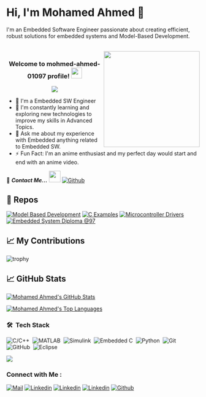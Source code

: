 # Hi, I'm Mohamed Ahmed 👋

I'm an Embedded Software Engineer passionate about creating efficient, robust solutions for embedded systems and Model-Based Development.

<br>
<img align="right" width="250" src="https://c.tenor.com/_DOBjnGspYAAAAAM/code-coding.gif" />

<!--**mohmed-ahmed-01097/mohmed-ahmed-01097** is a ✨ _special_ ✨ repository because its `README.md` (this file) appears on your GitHub profile.
- 🔭 I’m currently working as a freelancer
- 👯 I’m looking to collaborate on ...
- 🤔 I’m looking for help with ...
- 💬 Ask me about ...
- 📫 How to reach me: ...
- 😄 Pronouns: ...
-->

<h3 align="center">
  Welcome to mohmed-ahmed-01097 profile!
  <img src="https://media.giphy.com/media/hvRJCLFzcasrR4ia7z/giphy.gif" width="28">
</h3>

<!-- Typing SVG by DenverCoder1 - https://github.com/DenverCoder1/readme-typing-svg -->
<p align="center">
  <a href="https://github.com/DenverCoder1/readme-typing-svg"><img src="https://readme-typing-svg.herokuapp.com/?lines=Embedded%20SW%20Engineer;Always%20learning%20new%20things&font=Fira+Code&size=25&duration=4000&pause=1000&center=true&vCenter=true&width=500&height=50&theme=react"></a>
</p> 

- 🏢 I'm a Embedded SW Engineer
- 🌱 I'm constantly learning and exploring new technologies to improve my skills in Advanced Topics.
- 💬 Ask me about my experience with Embedded anything related to Embedded SW.
- ⚡ Fun Fact: I'm an anime enthusiast and my perfect day would start and end with an anime video.

📝 ***Contact Me...*** <img src="https://media.giphy.com/media/WUlplcMpOCEmTGBtBW/giphy.gif" width="30">  [![Github](https://img.shields.io/github/followers/mohmed-ahmed-01097?label=Follow%20Me&style=social)](https://github.com/mohmed-ahmed-01097)
## 📜 Repos

<div align="left">
  <a href="https://github.com/mohmed-ahmed-01097/Model-Based-Development"><img src="https://github-readme-stats.vercel.app/api/pin/?username=mohmed-ahmed-01097&repo=Model-Based-Development&theme=react&hide_border=true&show_icons=false" alt="Model Based Development" /></a>
  <a href="https://github.com/mohmed-ahmed-01097/C_Examples"><img src="https://github-readme-stats.vercel.app/api/pin/?username=mohmed-ahmed-01097&repo=C_Examples&theme=react&hide_border=true&show_icons=false" alt="C Examples" /></a>
  <a href="https://github.com/mohmed-ahmed-01097/MCU_Drivers"><img src="https://github-readme-stats.vercel.app/api/pin/?username=mohmed-ahmed-01097&repo=MCU_Drivers&theme=react&hide_border=true&show_icons=false" alt="Microcontroller Drivers" /></a>
  <a href="https://github.com/mohmed-ahmed-01097/ES_Diploma_97"><img src="https://github-readme-stats.vercel.app/api/pin/?username=mohmed-ahmed-01097&repo=ES_Diploma_97&theme=react&hide_border=true&show_icons=false" alt="Embedded System Diploma @97" /></a>
</div>

## 📈 My Contributions <br>
![trophy](https://github-profile-trophy.vercel.app/?username=mohmed-ahmed-01097&theme=onedark)

## 📈 GitHub Stats

[![Mohamed Ahmed's GitHub Stats](https://github-readme-stats.vercel.app/api?username=mohmed-ahmed-01097&theme=react&hide_border=true)](https://github.com/anuraghazra/github-readme-stats)

[![Mohamed Ahmed's Top Languages](https://github-readme-stats.vercel.app/api/top-langs/?username=mohmed-ahmed-01097&theme=react&hide_border=true)](https://github.com/anuraghazra/github-readme-stats)

### 🛠 &nbsp;Tech Stack
![C/C++](https://img.shields.io/badge/-C/C++-05122A?style=flat&logo=C)&nbsp;
![MATLAB](https://img.shields.io/badge/MATLAB-05122A?style=flat&logo=mathworks&logoColor=white)&nbsp;
![Simulink](https://img.shields.io/badge/Simulink-05122A?style=flat&logo=simulink&logoColor=white)&nbsp;
![Embedded C](https://img.shields.io/badge/-EmbeddedC-05122A?style=flat&logo=EmbeddedC)&nbsp;
![Python](https://img.shields.io/badge/-Python-05122A?style=flat&logo=Python&logoColor=1572B6)&nbsp;
![Git](https://img.shields.io/badge/-Git-05122A?style=flat&logo=git)&nbsp;
![GitHub](https://img.shields.io/badge/-GitHub-05122A?style=flat&logo=github)&nbsp;
![Eclipse](https://img.shields.io/badge/-Eclipse-05122A?style=flat&logo=eclipse&logoColor=331177)&nbsp;

<a href="https://komarev.com/ghpvc/?username=mohmed-ahmed-01097&style=for-the-badge">
  <img src="https://komarev.com/ghpvc/?username=mohmed-ahmed-01097&style=for-the-badge">
</a>

### Connect with Me :
[![Mail](https://img.shields.io/badge/Mohamed%20Ahmed-D14836?logo=Gmail&logoColor=D14836&labelColor=black)](mailto:mohmedahmed01097@gmail.com)
[![Linkedin](https://img.shields.io/badge/Mohamed%20Ahmed-blue?logo=Linkedin&logoColor=blue&labelColor=black)](https://www.linkedin.com/in/mohamedahmed01097/)
[![Linkedin](https://img.shields.io/badge/Mohamed%20Ahmed-2EC866?logo=HackerRank&logoColor=2EC866&labelColor=black)](https://www.hackerrank.com/mohmedahmed01097)
[![Linkedin](https://img.shields.io/badge/Mohamed%20Ahmed-0077B5?logo=Facebook&logoColor=0077B5&labelColor=black)](https://www.facebook.com/mohmedahmed01097)
[![Github](https://img.shields.io/github/followers/mohmed-ahmed-01097?label=Follow%20Me&style=social)](https://github.com/mohmed-ahmed-01097)
